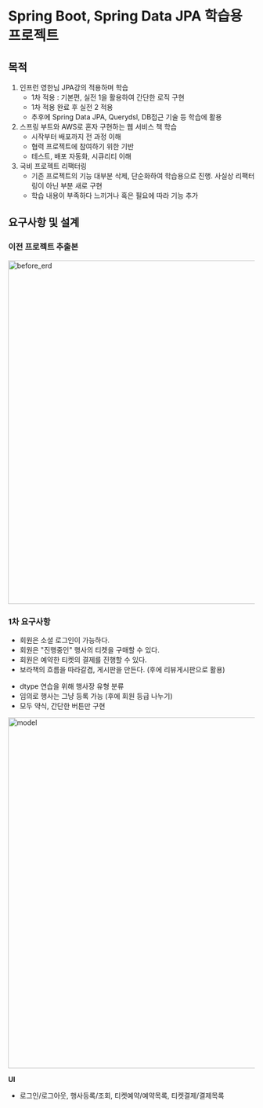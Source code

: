 Spring Boot, Spring Data JPA 학습용 프로젝트
====

## 목적
1. 인프런 영한님 JPA강의 적용하며 학습
   - 1차 적용 : 기본편, 실전 1을 활용하여 간단한 로직 구현
   - 1차 적용 완료 후 실전 2 적용
   - 추후에 Spring Data JPA, Querydsl, DB접근 기술 등 학습에 활용 
2. 스프링 부트와 AWS로 혼자 구현하는 웹 서비스 책 학습
   - 시작부터 배포까지 전 과정 이해
   - 협력 프로젝트에 참여하기 위한 기반
   - 테스트, 배포 자동화, 시큐리티 이해
3. 국비 프로젝트 리팩터링
   - 기존 프로젝트의 기능 대부분 삭제, 단순화하여 학습용으로 진행. 사실상 리팩터링이 아닌 부분 새로 구현
   - 학습 내용이 부족하다 느끼거나 혹은 필요에 따라 기능 추가

## 요구사항 및 설계
### 이전 프로젝트 추출본
<img width="700" alt="before_erd" src="https://user-images.githubusercontent.com/92416661/200156225-a3129ded-501b-416d-9392-690a5ebe7d3b.png">

### 1차 요구사항
- 회원은 소셜 로그인이 가능하다. 
- 회원은 "진행중인" 행사의 티켓을 구매할 수 있다.
- 회원은 예약한 티켓의 결제를 진행할 수 있다.
- 보라책의 흐름을 따라갈겸, 게시판을 만든다. (후에 리뷰게시판으로 활용) 
+ dtype 연습을 위해 행사장 유형 분류
+ 임의로 행사는 그냥 등록 가능 (후에 회원 등급 나누기)
+ 모두 약식, 간단한 버튼만 구현

<img width="715" alt="model" src="https://user-images.githubusercontent.com/92416661/200159010-aa984ce8-e135-4ecb-acf7-ea12bfe9a84f.png">

**UI** 
- 로그인/로그아웃, 행사등록/조회, 티켓예약/예약목록, 티켓결제/결제목록
